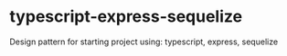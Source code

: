 # typescript-express-sequelize
Design pattern for starting project using: typescript, express, sequelize
